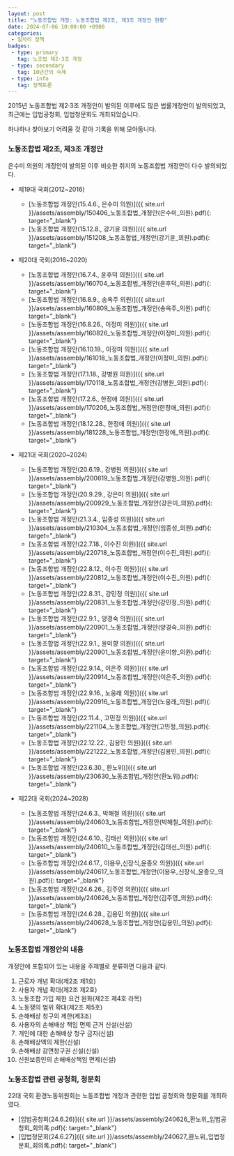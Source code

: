 ```yaml
---
layout: post
title: "노동조합법 개정: 노동조합법 제2조, 제3조 개정안 현황"
date: 2024-07-06 10:00:00 +0900
categories: 
 - 일자리 정책
badges:
 - type: primary
   tag: 노조법 제2·3조 개정
 - type: secondary
   tag: 10년간의 숙제
 - type: info
   tag: 정책토론
---
```


2015년 노동조합법 제2·3조 개정안이 발의된 이후에도 많은 법률개정안이 발의되었고, 최근에는 입법공청회, 입법청문회도 개최되었습니다.

하나하나 찾아보기 어려울 것 같아 기록을 위해 모아둡니다.

<!--more-->

### **노동조합법 제2조, 제3조 개정안**

은수미 의원의 개정안이 발의된 이후 비슷한 취지의 노동조합법 개정안이 다수 발의되었다.

- 제19대 국회(2012~2016)
  - [노동조합법 개정안(15.4.6., 은수미 의원)]({{ site.url }}/assets/assembly/150406_노동조합법_개정안(은수미_의원).pdf){: target="_blank"}
  - [노동조합법 개정안(15.12.8., 강기윤 의원)]({{ site.url }}/assets/assembly/151208_노동조합법_개정안(강기윤_의원).pdf){: target="_blank"}

- 제20대 국회(2016~2020)
  - [노동조합법 개정안(16.7.4., 윤후덕 의원)]({{ site.url }}/assets/assembly/160704_노동조합법_개정안(윤후덕_의원).pdf){: target="_blank"}
  - [노동조합법 개정안(16.8.9., 송옥주 의원)]({{ site.url }}/assets/assembly/160809_노동조합법_개정안(송옥주_의원).pdf){: target="_blank"}
  - [노동조합법 개정안(16.8.26., 이정미 의원)]({{ site.url }}/assets/assembly/160826_노동조합법_개정안(이정미_의원).pdf){: target="_blank"}
  - [노동조합법 개정안(16.10.18., 이정미 의원)]({{ site.url }}/assets/assembly/161018_노동조합법_개정안(이정미_의원).pdf){: target="_blank"}
  - [노동조합법 개정안(17.1.18., 강병원 의원)]({{ site.url }}/assets/assembly/170118_노동조합법_개정안(강병원_의원).pdf){: target="_blank"}
  - [노동조합법 개정안(17.2.6., 한정애 의원)]({{ site.url }}/assets/assembly/170206_노동조합법_개정안(한정애_의원).pdf){: target="_blank"}
  - [노동조합법 개정안(18.12.28., 한정애 의원)]({{ site.url }}/assets/assembly/181228_노동조합법_개정안(한정애_의원).pdf){: target="_blank"}

- 제21대 국회(2020~2024)
  - [노동조합법 개정안(20.6.19., 강병원 의원)]({{ site.url }}/assets/assembly/200619_노동조합법_개정안(강병원_의원).pdf){: target="_blank"}
  - [노동조합법 개정안(20.9.29., 강은미 의원)]({{ site.url }}/assets/assembly/200929_노동조합법_개정안(강은미_의원).pdf){: target="_blank"}
  - [노동조합법 개정안(21.3.4., 임종성 의원)]({{ site.url }}/assets/assembly/210304_노동조합법_개정안(임종성_의원).pdf){: target="_blank"}
  - [노동조합법 개정안(22.7.18., 이수진 의원)]({{ site.url }}/assets/assembly/220718_노동조합법_개정안(이수진_의원).pdf){: target="_blank"}
  - [노동조합법 개정안(22.8.12., 이수진 의원)]({{ site.url }}/assets/assembly/220812_노동조합법_개정안(이수진_의원).pdf){: target="_blank"}
  - [노동조합법 개정안(22.8.31., 강민정 의원)]({{ site.url }}/assets/assembly/220831_노동조합법_개정안(강민정_의원).pdf){: target="_blank"}
  - [노동조합법 개정안(22.9.1., 양경숙 의원)]({{ site.url }}/assets/assembly/220901_노동조합법_개정안(양경숙_의원).pdf){: target="_blank"}
  - [노동조합법 개정안(22.9.1., 윤미향 의원)]({{ site.url }}/assets/assembly/220901_노동조합법_개정안(윤미향_의원).pdf){: target="_blank"}
  - [노동조합법 개정안(22.9.14., 이은주 의원)]({{ site.url }}/assets/assembly/220914_노동조합법_개정안(이은주_의원).pdf){: target="_blank"}
  - [노동조합법 개정안(22.9.16., 노웅래 의원)]({{ site.url }}/assets/assembly/220916_노동조합법_개정안(노웅래_의원).pdf){: target="_blank"}
  - [노동조합법 개정안(22.11.4., 고민정 의원)]({{ site.url }}/assets/assembly/221104_노동조합법_개정안(고민정_의원).pdf){: target="_blank"}
  - [노동조합법 개정안(22.12.22., 김용민 의원)]({{ site.url }}/assets/assembly/221222_노동조합법_개정안(김용민_의원).pdf){: target="_blank"}
  - [노동조합법 개정안(23.6.30., 환노위)]({{ site.url }}/assets/assembly/230630_노동조합법_개정안(환노위).pdf){: target="_blank"}

- 제22대 국회(2024~2028)
  - [노동조합법 개정안(24.6.3., 박해철 의원)]({{ site.url }}/assets/assembly/240603_노동조합법_개정안(박해철_의원).pdf){: target="_blank"}
  - [노동조합법 개정안(24.6.10., 김태선 의원)]({{ site.url }}/assets/assembly/240610_노동조합법_개정안(김태선_의원).pdf){: target="_blank"}
  - [노동조합법 개정안(24.6.17., 이용우,신장식,윤종오 의원)]({{ site.url }}/assets/assembly/240617_노동조합법_개정안(이용우_신장식_윤종오_의원).pdf){: target="_blank"}
  - [노동조합법 개정안(24.6.26., 김주영 의원)]({{ site.url }}/assets/assembly/240626_노동조합법_개정안(김주영_의원).pdf){: target="_blank"}
  - [노동조합법 개정안(24.6.28., 김용민 의원)]({{ site.url }}/assets/assembly/240628_노동조합법_개정안(김용민_의원).pdf){: target="_blank"}

### 노동조합법 개정안의 내용

개정안에 포함되어 있는 내용을 주제별로 분류하면 다음과 같다.

1. 근로자 개념 확대(제2조 제1호)
2. 사용자 개념 확대(제2조 제2호)
3. 노동조합 가입 제한 요건 완화(제2조 제4호 라목)
4. 노동쟁의 범위 확대(제2조 제5호)
5. 손해배상 청구의 제한(제3조)
6. 사용자의 손해배상 책임 면제 근거 신설(신설)
7. 개인에 대한 손해배상 청구 금지(신설)
8. 손해배상액의 제한(신설)
9. 손해배상 감면청구권 신설(신설)
10. 신원보증인의 손해배상책임 면제(신설)

### **노동조합법 관련 공청회, 청문회**

22대 국회 환경노동위원회는 노동조합법 개정과 관련한 입법 공청회와 청문회를 개최하였다.

- [입법공청회(24.6.26)]({{ site.url }}/assets/assembly/240626_환노위_입법공청회_회의록.pdf){: target="_blank"}
- [입법청문회(24.6.27)]({{ site.url }}/assets/assembly/240627_환노위_입법청문회_회의록.pdf){: target="_blank"}